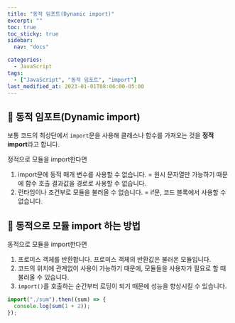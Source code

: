 ```yaml
---
title: "동적 임포트(Dynamic import)"
excerpt: ""
toc: true
toc_sticky: true
sidebar:
  nav: "docs"

categories:
  - JavaScript
tags:
  - ["JavaScript", "동적 임포트", "import"]
last_modified_at: 2023-01-01T08:06:00-05:00
---
```


## 📄 동적 임포트(Dynamic import)

보통 코드의 최상단에서 `import`문을 사용해 클래스나 함수를 가져오는 것을 **정적 import**라고 합니다.

정적으로 모듈을 import한다면

1. import문에 동적 매개 변수를 사용할 수 없습니다. = 원시 문자열만 가능하기 때문에 함수 호출 결과값을 경로로 사용할 수 없습니다.
2. 런타임이나 조건부로 모듈을 불러올 수 없습니다. = if문, 코드 블록에서 사용할 수 없습니다.

## 📄 동적으로 모듈 import 하는 방법

동적으로 모듈을 import한다면

1. 프로미스 객체를 반환합니다. 프로미스 객체의 반환값은 불러온 모듈입니다.
2. 코드의 위치에 관계없이 사용이 가능하기 때문에, 모듈들을 사용자가 필요로 할 때 불러올 수 있습니다.
3. `import()`를 호출하는 순간부터 로딩이 되기 때문에 성능을 향상시킬 수 있습니다.

```js
import("./sum").then((sum) => {
  console.log(sum(1 + 2));
});
```
